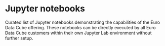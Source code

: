 # Jupyter notebooks

Curated list of Jupyter notebooks demonstrating the capabilities of the Euro Data Cube offering. These notebooks can be directly executed by all Euro Data Cube customers within their own Jupyter Lab environment without further setup.
